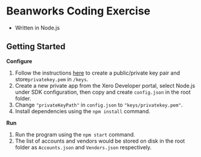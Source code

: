 # Beanworks Coding Exercise

- Written in Node.js

## Getting Started

**Configure**

1. Follow the instructions [here](https://developer.xero.com/documentation/api-guides/create-publicprivate-key) to create a public/private key pair and store`privatekey.pem` in `/keys`.
2. Create a new private app from the Xero Developer portal, select Node.js under SDK configuration, then copy and create `config.json` in the root folder.
3. Change `"privateKeyPath"` in `config.json` to `"keys/privatekey.pem"`.
4. Install dependencies using the `npm install` command.

**Run**

1. Run the program using the `npm start` command.
2. The list of accounts and vendors would be stored on disk in the root folder as `Accounts.json` and `Vendors.json` respectively.